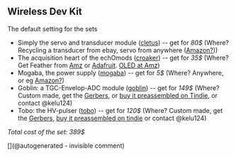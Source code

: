 ##  Wireless Dev Kit

The default setting for the sets


* Simply the servo and transducer module ([cletus](/retired/cletus/)) -- get for _80$_ (Where? Recycling a transducer from ebay, servo from anywhere ([Amazon?](https://www.amazon.com/s/ref=nb_sb_noss?url=search-alias%3Dtoys-and-games&field-keywords=%22SG90+9G%22)))
* The acquisition heart of the echOmods ([croaker](/retired/croaker/)) -- get for _35$_ (Where? Get Feather from [Amz](http://amzn.to/2eGzlbG ) or [Adafruit](https://www.adafruit.com/products/3056). [OLED at Amz](http://amzn.to/2gi0vHl))
* Mogaba, the power supply ([mogaba](/mogaba/)) -- get for _5$_ (Where? Anywhere, or eg [Amazon?](https://www.amazon.com/s/ref=nb_sb_noss?url=node%3D667846011&field-keywords=3.3V+5V+Power+Supply+Module+Breadboard+))
* Goblin: a TGC-Envelop-ADC module ([goblin](/goblin/)) -- get for _149$_ (Where? Custom made, get the [Gerbers](/goblin/source/), or [buy it preassembled on Tindie](https://www.tindie.com/products/kelu124/ultrasound-imaging-analog-processing-module/), or contact @kelu124)
* Tobo: the HV-pulser ([tobo](/retired/tobo/)) -- get for _120$_ (Where? Custom made, get the [Gerbers](/retired/tobo/source/), [buy it preassembled on tindie](https://www.tindie.com/products/kelu124/ultrasound-imaging-pulser-module/) or contact @kelu124)


_Total cost of the set: 389$_



[](@autogenerated - invisible comment)